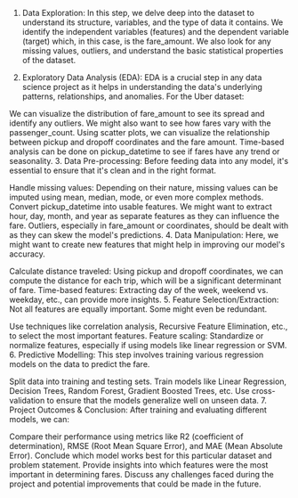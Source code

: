 1. Data Exploration:
In this step, we delve deep into the dataset to understand its structure, variables, and the type of data it contains. We identify the independent variables (features) and the dependent variable (target) which, in this case, is the fare_amount. We also look for any missing values, outliers, and understand the basic statistical properties of the dataset.

2. Exploratory Data Analysis (EDA):
EDA is a crucial step in any data science project as it helps in understanding the data's underlying patterns, relationships, and anomalies. For the Uber dataset:

We can visualize the distribution of fare_amount to see its spread and identify any outliers.
We might also want to see how fares vary with the passenger_count.
Using scatter plots, we can visualize the relationship between pickup and dropoff coordinates and the fare amount.
Time-based analysis can be done on pickup_datetime to see if fares have any trend or seasonality.
3. Data Pre-processing:
Before feeding data into any model, it's essential to ensure that it's clean and in the right format.

Handle missing values: Depending on their nature, missing values can be imputed using mean, median, mode, or even more complex methods.
Convert pickup_datetime into usable features. We might want to extract hour, day, month, and year as separate features as they can influence the fare.
Outliers, especially in fare_amount or coordinates, should be dealt with as they can skew the model's predictions.
4. Data Manipulation:
Here, we might want to create new features that might help in improving our model's accuracy.

Calculate distance traveled: Using pickup and dropoff coordinates, we can compute the distance for each trip, which will be a significant determinant of fare.
Time-based features: Extracting day of the week, weekend vs. weekday, etc., can provide more insights.
5. Feature Selection/Extraction:
Not all features are equally important. Some might even be redundant.

Use techniques like correlation analysis, Recursive Feature Elimination, etc., to select the most important features.
Feature scaling: Standardize or normalize features, especially if using models like linear regression or SVM.
6. Predictive Modelling:
This step involves training various regression models on the data to predict the fare.

Split data into training and testing sets.
Train models like Linear Regression, Decision Trees, Random Forest, Gradient Boosted Trees, etc.
Use cross-validation to ensure that the models generalize well on unseen data.
7. Project Outcomes & Conclusion:
After training and evaluating different models, we can:

Compare their performance using metrics like R2 (coefficient of determination), RMSE (Root Mean Square Error), and MAE (Mean Absolute Error).
Conclude which model works best for this particular dataset and problem statement.
Provide insights into which features were the most important in determining fares.
Discuss any challenges faced during the project and potential improvements that could be made in the future.

